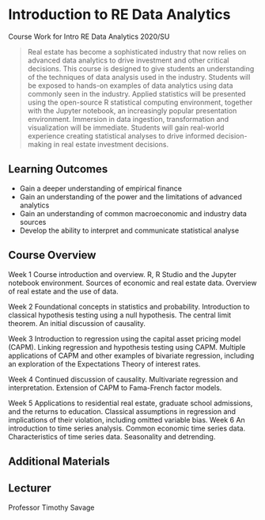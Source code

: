 # Introduction to RE Data Analytics
Course Work for Intro RE Data Analytics 2020/SU

> Real estate has become a sophisticated industry that now relies on advanced data analytics to drive investment and other critical decisions.  This course is designed to give students an understanding of the techniques of data analysis used in the industry.  Students will be exposed to hands-on examples of data analytics using data commonly seen in the industry.  Applied statistics will be presented using the open-source R statistical computing environment, together with the Jupyter notebook, an increasingly popular presentation environment.  Immersion in data ingestion, transformation and visualization will be immediate.  Students will gain real-world experience creating statistical analyses to drive informed decision-making in real estate investment decisions.

## Learning Outcomes
  - Gain a deeper understanding of empirical finance
  - Gain an understanding of the power and the limitations of advanced analytics
  - Gain an understanding of common macroeconomic and industry data sources
  - Develop the ability to interpret and communicate statistical analyse

## Course Overview

Week 1 
Course introduction and overview. R, R Studio and the Jupyter notebook
environment. Sources of economic and real estate data. Overview of real estate
and the use of data.

Week 2 
Foundational concepts in statistics and probability. Introduction to classical
hypothesis testing using a null hypothesis. The central limit theorem. An initial
discussion of causality.

Week 3 
Introduction to regression using the capital asset pricing model (CAPM).
Linking regression and hypothesis testing using CAPM. Multiple applications of
CAPM and other examples of bivariate regression, including an exploration of
the Expectations Theory of interest rates.

Week 4 
Continued discussion of causality. Multivariate regression and interpretation.
Extension of CAPM to Fama-French factor models.

Week 5 
Applications to residential real estate, graduate school admissions, and the
returns to education. Classical assumptions in regression and implications of
their violation, including omitted variable bias.
Week 6 
An introduction to time series analysis. Common economic time series data.
Characteristics of time series data. Seasonality and detrending.

## Additional Materials

## Lecturer
Professor Timothy Savage
